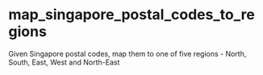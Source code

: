 # map_singapore_postal_codes_to_regions
Given Singapore postal codes, map them to one of five regions - North, South, East, West and North-East
